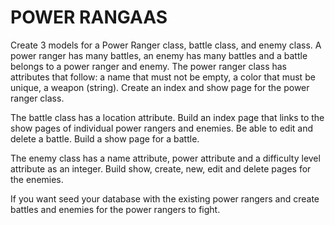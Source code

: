 # POWER RANGAAS

Create 3 models for a Power Ranger class, battle class, and enemy class. A power ranger has many battles, an enemy has many battles and a battle belongs to a power ranger and enemy. The power ranger class has attributes that follow: a name that must not be empty, a color that must be unique, a weapon (string). Create an index and show page for the power ranger class. 

The battle class has a location attribute. Build an index page that links to the show pages of individual power rangers and enemies. Be able to edit and delete a battle. Build a show page for a battle. 

The enemy class has a name attribute, power attribute and a difficulty level attribute as an integer. Build show, create, new, edit and delete pages for the enemies. 

If you want seed your database with the existing power rangers and create battles and enemies for the power rangers to fight. 
